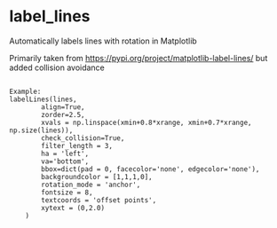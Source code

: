# label_lines
Automatically labels lines with rotation in Matplotlib

Primarily taken from https://pypi.org/project/matplotlib-label-lines/ but added collision avoidance
~~~~

Example:
labelLines(lines, 
        align=True, 
        zorder=2.5, 
        xvals = np.linspace(xmin+0.8*xrange, xmin+0.7*xrange, np.size(lines)), 
        check_collision=True,  
        filter_length = 3, 
        ha = 'left', 
        va='bottom', 
        bbox=dict(pad = 0, facecolor='none', edgecolor='none'), 
        backgroundcolor = [1,1,1,0], 
        rotation_mode = 'anchor', 
        fontsize = 8, 
        textcoords = 'offset points',
        xytext = (0,2.0)
    ) 
